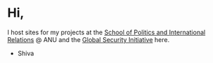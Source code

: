 # Hi,
I host sites for my projects at the [School of Politics and International Relations](https://politicsir.cass.anu.edu.au/) @ ANU and the [Global Security Initiative](https://www.globsecint.org/) here. 

- Shiva 
